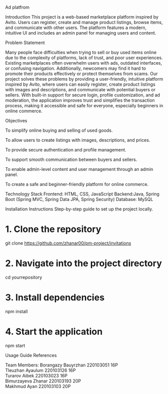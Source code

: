 Ad platfrom

Introduction
This project is a web-based marketplace platform inspired by Avito. Users can register, create and manage product listings, browse items, and communicate with other users. The platform features a modern, intuitive UI and includes an admin panel for managing users and content.

Problem Statement

Many people face difficulties when trying to sell or buy used items online due to the complexity of platforms, lack of trust, and poor user experiences. Existing marketplaces often overwhelm users with ads, outdated interfaces, or confusing navigation. Additionally, newcomers may find it hard to promote their products effectively or protect themselves from scams. Our project solves these problems by providing a user-friendly, intuitive platform inspired by Avito, where users can easily register, create product listings with images and descriptions, and communicate with potential buyers or sellers. With built-in support for secure login, profile customization, and ad moderation, the application improves trust and simplifies the transaction process, making it accessible and safe for everyone, especially beginners in online commerce.

Objectives

To simplify online buying and selling of used goods.

To allow users to create listings with images, descriptions, and prices.

To provide secure authentication and profile management.

To support smooth communication between buyers and sellers.

To enable admin-level content and user management through an admin panel.

To create a safe and beginner-friendly platform for online commerce.



Technology Stack
Frontend: HTML, CSS, JavaScript
Backend:Java, Spring Boot (Spring MVC, Spring Data JPA, Spring Security)
Database: MySQL

Installation Instructions
Step-by-step guide to set up the project locally.
# 1. Clone the repository
git clone https://github.com/zhanar00/pm-project/invitations
# 2. Navigate into the project directory
cd yourrepository
# 3. Install dependencies
npm install
# 4. Start the application
npm start

Usage Guide
References

Team Members:
Borangazy Bauyrzhan  220103051  16P<br>
Tleuzhan Ayaulum  220103126  16P<br>
Turarov Aibek  220103023  16P<br>
Bimurzayeva Zhanar  220103193  20P<br>
Makhmud Ayan   220103103 20P<br>

